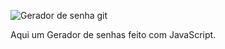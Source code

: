 ![Gerador de senha git](https://github.com/frankao506/Gerador-de-Senha/assets/148815946/5f136cd2-8fe8-483b-ab26-3aee88af1618)


Aqui um Gerador de senhas feito com JavaScript.
